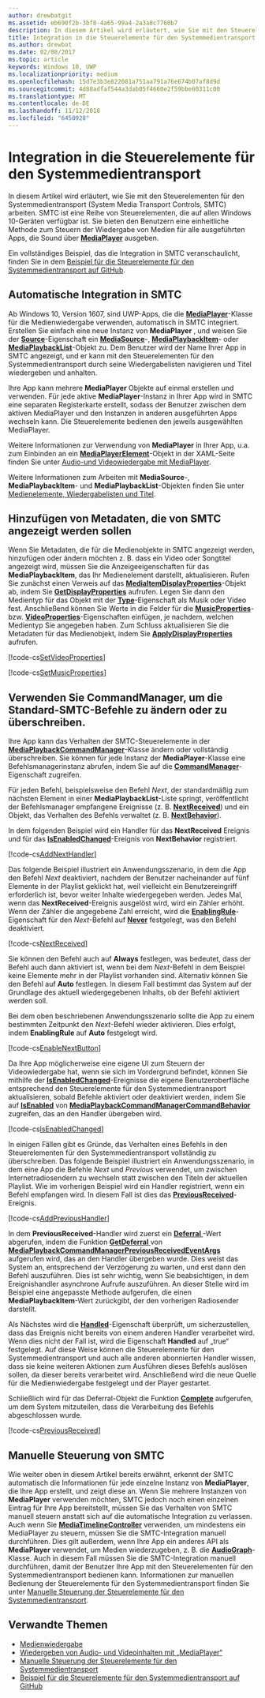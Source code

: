 ```yaml
---
author: drewbatgit
ms.assetid: eb690f2b-3bf8-4a65-99a4-2a3a8c7760b7
description: In diesem Artikel wird erläutert, wie Sie mit den Steuerelementen für den Systemmedientransport arbeiten.
title: Integration in die Steuerelemente für den Systemmedientransport
ms.author: drewbat
ms.date: 02/08/2017
ms.topic: article
keywords: Windows 10, UWP
ms.localizationpriority: medium
ms.openlocfilehash: 15d7e3b3e822081a751aa791a76e674b07af8d9d
ms.sourcegitcommit: 4d88adfaf544a3dab05f4660e2f59bbe60311c00
ms.translationtype: MT
ms.contentlocale: de-DE
ms.lasthandoff: 11/12/2018
ms.locfileid: "6450928"
---
```

# <a name="integrate-with-the-system-media-transport-controls"></a>Integration in die Steuerelemente für den Systemmedientransport

In diesem Artikel wird erläutert, wie Sie mit den Steuerelementen für den Systemmedientransport (System Media Transport Controls, SMTC) arbeiten. SMTC ist eine Reihe von Steuerelementen, die auf allen Windows 10-Geräten verfügbar ist. Sie bieten den Benutzern eine einheitliche Methode zum Steuern der Wiedergabe von Medien für alle ausgeführten Apps, die Sound über [**MediaPlayer**](https://msdn.microsoft.com/library/windows/apps/Windows.Media.Playback.MediaPlayer) ausgeben.

Ein vollständiges Beispiel, das die Integration in SMTC veranschaulicht, finden Sie in dem [Beispiel für die Steuerelemente für den Systemmedientransport auf GitHub](https://github.com/Microsoft/Windows-universal-samples/tree/dev/Samples/SystemMediaTransportControls).
                    
## <a name="automatic-integration-with-smtc"></a>Automatische Integration in SMTC
Ab Windows 10, Version 1607, sind UWP-Apps, die die [**MediaPlayer**](https://msdn.microsoft.com/library/windows/apps/Windows.Media.Playback.MediaPlayer)-Klasse für die Medienwiedergabe verwenden, automatisch in SMTC integriert. Erstellen Sie einfach eine neue Instanz von **MediaPlayer** , und weisen Sie der [**Source**](https://msdn.microsoft.com/library/windows/apps/Windows.Media.Playback.MediaPlayer.Source)-Eigenschaft ein [**MediaSource**](https://msdn.microsoft.com/library/windows/apps/Windows.Media.Core.MediaSource)-, [ **MediaPlaybackItem**](https://msdn.microsoft.com/library/windows/apps/Windows.Media.Playback.MediaPlaybackItem)- oder [**MediaPlaybackList**](https://msdn.microsoft.com/library/windows/apps/Windows.Media.Playback.MediaPlaybackList)-Objekt zu. Dem Benutzer wird der Name Ihrer App in SMTC angezeigt, und er kann mit den Steuerelementen für den Systemmedientransport durch seine Wiedergabelisten navigieren und Titel wiedergeben und anhalten. 

Ihre App kann mehrere **MediaPlayer** Objekte auf einmal erstellen und verwenden. Für jede aktive **MediaPlayer**-Instanz in Ihrer App wird in SMTC eine separaten Registerkarte erstellt, sodass der Benutzer zwischen dem aktiven MediaPlayer und den Instanzen in anderen ausgeführten Apps wechseln kann. Die Steuerelemente bedienen den jeweils ausgewählten MediaPlayer.

Weitere Informationen zur Verwendung von **MediaPlayer** in Ihrer App, u.a. zum Einbinden an ein [**MediaPlayerElement**](https://msdn.microsoft.com/library/windows/apps/Windows.UI.Xaml.Controls.MediaPlayerElement)-Objekt in der XAML-Seite finden Sie unter [Audio-und Videowiedergabe mit MediaPlayer](play-audio-and-video-with-mediaplayer.md). 

Weitere Informationen zum Arbeiten mit **MediaSource**-, **MediaPlaybackItem**- und **MediaPlaybackList**-Objekten finden Sie unter [Medienelemente, Wiedergabelisten und Titel](media-playback-with-mediasource.md).

## <a name="add-metadata-to-be-displayed-by-the-smtc"></a>Hinzufügen von Metadaten, die von SMTC angezeigt werden sollen
Wenn Sie Metadaten, die für die Medienobjekte in SMTC angezeigt werden, hinzufügen oder ändern möchten z. B. dass ein Video oder Songtitel angezeigt wird, müssen Sie die Anzeigeeigenschaften für das **MediaPlaybackItem**, das Ihr Medienelement darstellt, aktualisieren. Rufen Sie zunächst einen Verweis auf das [**MediaItemDisplayProperties**](https://msdn.microsoft.com/library/windows/apps/Windows.Media.Playback.MediaItemDisplayProperties)-Objekt ab, indem Sie [**GetDisplayProperties**](https://msdn.microsoft.com/library/windows/apps/Windows.Media.Playback.MediaPlaybackItem.GetDisplayProperties) aufrufen. Legen Sie dann den Medientyp für das Objekt mit der [**Type**](https://msdn.microsoft.com/library/windows/apps/Windows.Media.Playback.MediaItemDisplayProperties.Type)-Eigenschaft als Musik oder Video fest. Anschließend können Sie Werte in die Felder für die [**MusicProperties**](https://msdn.microsoft.com/library/windows/apps/Windows.Media.Playback.MediaItemDisplayProperties.MusicProperties)- bzw. [**VideoProperties**](https://msdn.microsoft.com/library/windows/apps/Windows.Media.Playback.MediaItemDisplayProperties.VideoProperties)-Eigenschaften einfügen, je nachdem, welchen Medientyp Sie angegeben haben. Zum Schluss aktualisieren Sie die Metadaten für das Medienobjekt, indem Sie [**ApplyDisplayProperties**](https://msdn.microsoft.com/library/windows/apps/mt489923) aufrufen.

[!code-cs[SetVideoProperties](./code/MediaSource_RS1/cs/MainPage.xaml.cs#SnippetSetVideoProperties)]

[!code-cs[SetMusicProperties](./code/MediaSource_RS1/cs/MainPage.xaml.cs#SnippetSetMusicProperties)]

## <a name="use-commandmanager-to-modify-or-override-the-default-smtc-commands"></a>Verwenden Sie CommandManager, um die Standard-SMTC-Befehle zu ändern oder zu überschreiben.
Ihre App kann das Verhalten der SMTC-Steuerelemente in der [**MediaPlaybackCommandManager**](https://msdn.microsoft.com/library/windows/apps/Windows.Media.Playback.MediaPlaybackCommandManager)-Klasse ändern oder vollständig überschreiben. Sie können für jede Instanz der **MediaPlayer**-Klasse eine Befehlsmanagerinstanz abrufen, indem Sie auf die [**CommandManager**](https://msdn.microsoft.com/library/windows/apps/Windows.Media.Playback.MediaPlayer.CommandManager)-Eigenschaft zugreifen.

Für jeden Befehl, beispielsweise den Befehl *Next*, der standardmäßig zum nächsten Element in einer **MediaPlaybackList**-Liste springt, veröffentlicht der Befehlsmanager empfangene Ereignisse (z. B. [**NextReceived**](https://msdn.microsoft.com/library/windows/apps/Windows.Media.Playback.MediaPlaybackCommandManager.NextReceived)) und ein Objekt, das Verhalten des Befehls verwaltet (z. B. [**NextBehavior**](https://msdn.microsoft.com/library/windows/apps/Windows.Media.Playback.MediaPlaybackCommandManager.NextBehavior)). 

In dem folgenden Beispiel wird ein Handler für das **NextReceived** Ereignis und für das [**IsEnabledChanged**](https://msdn.microsoft.com/library/windows/apps/Windows.Media.Playback.MediaPlaybackCommandManagerCommandBehavior.IsEnabledChanged)-Ereignis von **NextBehavior** registriert.

[!code-cs[AddNextHandler](./code/SMTC_RS1/cs/MainPage.xaml.cs#SnippetAddNextHandler)]

Das folgende Beispiel illustriert ein Anwendungsszenario, in dem die App den Befehl *Next* deaktiviert, nachdem der Benutzer nacheinander auf fünf Elemente in der Playlist geklickt hat, weil vielleicht ein Benutzereingriff erforderlich ist, bevor weiter Inhalte wiedergegeben werden. Jedes Mal, wenn das **NextReceived**-Ereignis ausgelöst wird, wird ein Zähler erhöht. Wenn der Zähler die angegebene Zahl erreicht, wird die [**EnablingRule**](https://msdn.microsoft.com/library/windows/apps/Windows.Media.Playback.MediaPlaybackCommandManagerCommandBehavior.EnablingRule)-Eigenschaft für den *Next*-Befehl auf [**Never**](https://msdn.microsoft.com/library/windows/apps/Windows.Media.Playback.MediaCommandEnablingRule) festgelegt, was den Befehl deaktiviert. 

[!code-cs[NextReceived](./code/SMTC_RS1/cs/MainPage.xaml.cs#SnippetNextReceived)]

Sie können den Befehl auch auf **Always** festlegen, was bedeutet, dass der Befehl auch dann aktiviert ist, wenn bei dem *Next*-Befehl in dem Beispiel keine Elemente mehr in der Playlist vorhanden sind. Alternativ können Sie den Befehl auf **Auto** festlegen. In diesem Fall bestimmt das System auf der Grundlage des aktuell wiedergegebenen Inhalts, ob der Befehl aktiviert werden soll.

Bei dem oben beschriebenen Anwendungsszenario sollte die App zu einem bestimmten Zeitpunkt den *Next*-Befehl wieder aktivieren. Dies erfolgt, indem **EnablingRule** auf **Auto** festgelegt wird.

[!code-cs[EnableNextButton](./code/SMTC_RS1/cs/MainPage.xaml.cs#SnippetEnableNextButton)]

Da Ihre App möglicherweise eine eigene UI zum Steuern der Videowiedergabe hat, wenn sie sich im Vordergrund befindet, können Sie mithilfe der [ **IsEnabledChanged**](https://msdn.microsoft.com/library/windows/apps/Windows.Media.Playback.MediaPlaybackCommandManagerCommandBehavior.IsEnabledChanged)-Ereignisse die eigene Benutzeroberfläche entsprechend den Steuerelemente für den Systemmedientransport aktualisieren, sobald Befehle aktiviert oder deaktiviert werden, indem Sie auf [**IsEnabled**](https://msdn.microsoft.com/library/windows/apps/Windows.Media.Playback.MediaPlaybackCommandManagerCommandBehavior.IsEnabled) von [ **MediaPlaybackCommandManagerCommandBehavior**](https://msdn.microsoft.com/library/windows/apps/Windows.Media.Playback.MediaPlaybackCommandManagerCommandBehavior) zugreifen, das an den Handler übergeben wird.

[!code-cs[IsEnabledChanged](./code/SMTC_RS1/cs/MainPage.xaml.cs#SnippetIsEnabledChanged)]

In einigen Fällen gibt es Gründe, das Verhalten eines Befehls in den Steuerelementen für den Systemmedientransport vollständig zu überschreiben. Das folgende Beispiel illustriert ein Anwendungsszenario, in dem eine App die Befehle *Next* und *Previous* verwendet, um zwischen Internetradiosendern zu wechseln statt zwischen den Titeln der aktuellen Playlist. Wie im vorherigen Beispiel wird ein Handler registriert, wenn ein Befehl empfangen wird. In diesem Fall ist dies das [**PreviousReceived**](https://msdn.microsoft.com/library/windows/apps/Windows.Media.Playback.MediaPlaybackCommandManager.PreviousReceived)-Ereignis.

[!code-cs[AddPreviousHandler](./code/SMTC_RS1/cs/MainPage.xaml.cs#SnippetAddPreviousHandler)]

In dem **PreviousReceived**-Handler wird zuerst ein [ **Deferral** ](https://msdn.microsoft.com/library/windows/apps/Windows.Foundation.Deferral)-Wert abgerufen, indem die Funktion [ **GetDeferral** ](https://msdn.microsoft.com/library/windows/apps/Windows.Media.Playback.MediaPlaybackCommandManagerPreviousReceivedEventArgs.GetDeferral) von [ **MediaPlaybackCommandManagerPreviousReceivedEventArgs** ](https://msdn.microsoft.com/library/windows/apps/Windows.Media.Playback.MediaPlaybackCommandManagerPreviousReceivedEventArgs) aufgerufen wird, das an den Handler übergeben wurde. Dies weist das System an, entsprechend der Verzögerung zu warten, und erst dann den Befehl auszuführen. Dies ist sehr wichtig, wenn Sie beabsichtigen, in dem Ereignishandler asynchrone Aufrufe auszuführen. An dieser Stelle wird im Beispiel eine angepasste Methode aufgerufen, die einen **MediaPlaybackItem**-Wert zurückgibt, der den vorherigen Radiosender darstellt.

Als Nächstes wird die [**Handled**](https://msdn.microsoft.com/library/windows/apps/Windows.Media.Playback.MediaPlaybackCommandManagerPreviousReceivedEventArgs.Handled)-Eigenschaft überprüft, um sicherzustellen, dass das Ereignis nicht bereits von einem anderen Handler verarbeitet wird. Wenn dies nicht der Fall ist, wird die Eigenschaft **Handled** auf „true“ festgelegt. Auf diese Weise können die Steuerelemente für den Systemmedientransport und auch alle anderen abonnierten Handler wissen, dass sie keine weiteren Aktionen zum Ausführen dieses Befehls auslösen sollen, da dieser bereits verarbeitet wird. Anschließend wird die neue Quelle für die Medienwiedergabe festgelegt und der Player gestartet.

Schließlich wird für das Deferral-Objekt die Funktion [**Complete**](https://msdn.microsoft.com/library/windows/apps/Windows.Foundation.Deferral.Complete) aufgerufen, um dem System mitzuteilen, dass die Verarbeitung des Befehls abgeschlossen wurde.

[!code-cs[PreviousReceived](./code/SMTC_RS1/cs/MainPage.xaml.cs#SnippetPreviousReceived)]
                
## <a name="manual-control-of-the-smtc"></a>Manuelle Steuerung von SMTC
Wie weiter oben in diesem Artikel bereits erwähnt, erkennt der SMTC automatisch die Informationen für jede einzelne Instanz von **MediaPlayer**, die Ihre App erstellt, und zeigt diese an. Wenn Sie mehrere Instanzen von **MediaPlayer** verwenden möchten, SMTC jedoch noch einen einzelnen Eintrag für Ihre App bereitstellt, müssen Sie das Verhalten von SMTC manuell steuern anstatt sich auf die automatische Integration zu verlassen. Auch wenn Sie [**MediaTimelineController**](https://msdn.microsoft.com/library/windows/apps/Windows.Media.MediaTimelineController) verwenden, um mindestens ein MediaPlayer zu steuern, müssen Sie die SMTC-Integration manuell durchführen. Dies gilt außerdem, wenn Ihre App ein anderes API als **MediaPlayer** verwendet, um Medien wiederzugeben, z. B. die [**AudioGraph**](https://msdn.microsoft.com/library/windows/apps/Windows.Media.Audio.AudioGraph)-Klasse. Auch in diesem Fall müssen Sie die SMTC-Integration manuell durchführen, damit der Benutzer Ihre App mit den Steuerelementen für den Systemmedientransport bedienen kann. Informationen zur manuellen Bedienung der Steuerelemente für den Systemmedientransport finden Sie unter [Manuelle Steuerung der Steuerelemente für den Systemmedientransport](system-media-transport-controls.md).



## <a name="related-topics"></a>Verwandte Themen
* [Medienwiedergabe](media-playback.md)
* [Wiedergeben von Audio- und Videoinhalten mit „MediaPlayer“](play-audio-and-video-with-mediaplayer.md)
* [Manuelle Steuerung der Steuerelemente für den Systemmedientransport](system-media-transport-controls.md)
* [Beispiel für die Steuerelemente für den Systemmedientransport auf GitHub](https://github.com/Microsoft/Windows-universal-samples/tree/dev/Samples/SystemMediaTransportControls)
 

 




